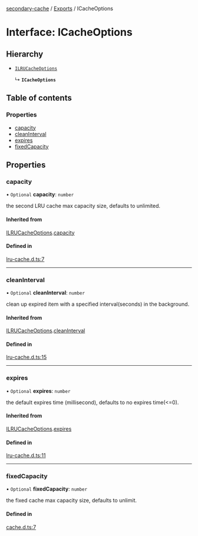 [secondary-cache](../README.md) / [Exports](../modules.md) / ICacheOptions

# Interface: ICacheOptions

## Hierarchy

- [`ILRUCacheOptions`](ILRUCacheOptions.md)

  ↳ **`ICacheOptions`**

## Table of contents

### Properties

- [capacity](ICacheOptions.md#capacity)
- [cleanInterval](ICacheOptions.md#cleaninterval)
- [expires](ICacheOptions.md#expires)
- [fixedCapacity](ICacheOptions.md#fixedcapacity)

## Properties

### capacity

• `Optional` **capacity**: `number`

the second LRU cache max capacity size, defaults to unlimited.

#### Inherited from

[ILRUCacheOptions](ILRUCacheOptions.md).[capacity](ILRUCacheOptions.md#capacity)

#### Defined in

[lru-cache.d.ts:7](https://github.com/snowyu/secondary-cache.js/blob/7d2e268/src/lru-cache.d.ts#L7)

___

### cleanInterval

• `Optional` **cleanInterval**: `number`

clean up expired item with a specified interval(seconds) in the background.

#### Inherited from

[ILRUCacheOptions](ILRUCacheOptions.md).[cleanInterval](ILRUCacheOptions.md#cleaninterval)

#### Defined in

[lru-cache.d.ts:15](https://github.com/snowyu/secondary-cache.js/blob/7d2e268/src/lru-cache.d.ts#L15)

___

### expires

• `Optional` **expires**: `number`

the default expires time (millisecond), defaults to no expires time(<=0).

#### Inherited from

[ILRUCacheOptions](ILRUCacheOptions.md).[expires](ILRUCacheOptions.md#expires)

#### Defined in

[lru-cache.d.ts:11](https://github.com/snowyu/secondary-cache.js/blob/7d2e268/src/lru-cache.d.ts#L11)

___

### fixedCapacity

• `Optional` **fixedCapacity**: `number`

the fixed cache max capacity size, defaults to unlimit.

#### Defined in

[cache.d.ts:7](https://github.com/snowyu/secondary-cache.js/blob/7d2e268/src/cache.d.ts#L7)
